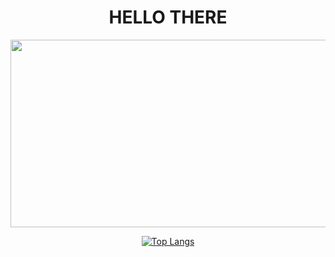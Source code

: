 <h1>
  <div id="header" align="center">
    HELLO THERE
  </div>
</h1>
<div id="header" align="center">
  <img src="https://komarev.com/ghpvc/?username=nine-tailed-glitch&style=flat-square&color=blue" alt=""/>
</div>
<div align="center">
  <img src="https://media.giphy.com/media/C4NdKtRaQE9m8/giphy.gif" width="600" height="300"/>
  
  [![Top Langs](https://github-readme-stats.vercel.app/api/top-langs/?username=nine-tailed-glitch&layout=compact&theme=vision-friendly-dark)](https://github.com/anuraghazra/github-readme-stats)
</div>



<!--
**nine-tailed-glitch/nine-tailed-glitch** is a ✨ _special_ ✨ repository because its `README.md` (this file) appears on your GitHub profile.

Here are some ideas to get you started:

- 🔭 I’m currently working on ...
- 🌱 I’m currently learning ...
- 👯 I’m looking to collaborate on ...
- 🤔 I’m looking for help with ...
- 💬 Ask me about ...
- 📫 How to reach me: ...
- 😄 Pronouns: ...
- ⚡ Fun fact: ...
-->
